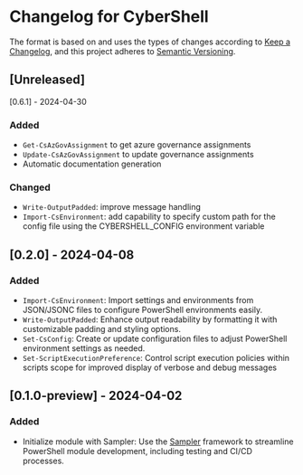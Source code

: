 # Changelog for CyberShell

The format is based on and uses the types of changes according to [Keep a Changelog](https://keepachangelog.com/en/1.0.0/),
and this project adheres to [Semantic Versioning](https://semver.org/spec/v2.0.0.html).

## [Unreleased]

[0.6.1] - 2024-04-30

### Added
- `Get-CsAzGovAssignment` to get azure governance assignments
- `Update-CsAzGovAssignment` to update governance assignments
- Automatic documentation generation

### Changed
- `Write-OutputPadded`: improve message handling
- `Import-CsEnvironment`: add capability to specify custom path for the config file using the CYBERSHELL_CONFIG environment variable

## [0.2.0] - 2024-04-08

### Added

- `Import-CsEnvironment`: Import settings and environments from JSON/JSONC files to configure PowerShell environments easily.
- `Write-OutputPadded`: Enhance output readability by formatting it with customizable padding and styling options.
- `Set-CsConfig`: Create or update configuration files to adjust PowerShell environment settings as needed.
- `Set-ScriptExecutionPreference`: Control script execution policies within scripts scope for improved display of verbose and debug messages

## [0.1.0-preview] - 2024-04-02

### Added

- Initialize module with Sampler: Use the [Sampler](https://github.com/gaelcolas/Sampler) framework to streamline PowerShell module development, including testing and CI/CD processes.